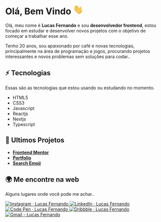 # Olá, Bem Vindo <img src="./11.gif" width="32px" height="32px" />

Olá, meu nome é <b>Lucas Fernando</b> e sou <b>desenvolvedor frontend</b>, estou focado em estudar e desenvolver novos projetos com o objetivo de começar a trabalhar esse ano.


Tenho 20 anos, sou apaixonado por café e novas tecnologias, principalmente na área de programação e jogos, procurando projetos interessantes e novos problemas sem soluções para codar..

## ⚡ Tecnologias
  
  Essas são as tecnologias que estou usando ou estudando no momento.

- HTML5
- CSS3
- Javascript
- Reactjs
- Nextjs
- Typescript



## 🚀 Ultimos Projetos

- <a href="https://github.com/lucasfernandodev/frontendmentor"><b>Frontend Mentor</b></a><br>
- <a href="https://github.com/lucasfernandodev/portfolio"><b>Portfolio</b></a>
- <a href="https://github.com/lucasfernandodev/search-emoji"><b>Search Emoji</b></a>


## 🌍 Me encontre na web

Alguns lugares onde você pode me achar..

<a href="https://www.instagram.com/lucasfernando.dev/" target="_blank">
<img src="https://img.shields.io/badge/Instagram-E4405F?style=for-the-badge&logo=instagram&logoColor=white" alt="Instagram · Lucas Fernando"/>
</a>
<a href="https://www.linkedin.com/in/frontlucasfernandodev/" target="_blank">
<img src="https://img.shields.io/badge/LinkedIn-0077B5?style=for-the-badge&logo=linkedin&logoColor=white" alt="LinkedIn · Lucas Fernando"/>
</a>
<a href="https://codepen.io/lucasfernandodev" target="_blank">
<img src="https://img.shields.io/badge/Codepen-000000?style=for-the-badge&logo=codepen&logoColor=white" alt="Code Pen · Lucas Fernando"/>
</a>
<a href="https://dribbble.com/lucasfernandodev">
<img src="https://img.shields.io/badge/Dribbble-EA4C89?style=for-the-badge&logo=dribbble&logoColor=white" alt="Dribbble · Lucas Fernando"/>
</a>
<a href="mailto:lucasfernando.dev@gmail.com" target="_blank">
<img src="https://img.shields.io/badge/Gmail-D14836?style=for-the-badge&logo=gmail&logoColor=white" alt="Gmail - Lucas Fernando"/>
</a>



